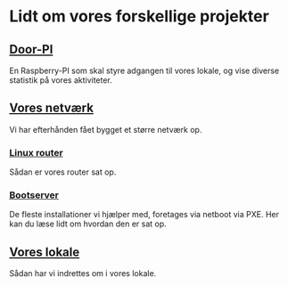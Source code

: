 # Lidt om vores forskellige projekter

## [Door-PI](door-pi.md)
En Raspberry-PI som skal styre adgangen til vores lokale, og vise diverse statistik på vores aktiviteter.

## [Vores netværk](network.md)
Vi har efterhånden fået bygget et større netværk op.

### [Linux router](router.md)
Sådan er vores router sat op.

### [Bootserver](bootserver.md)
De fleste installationer vi hjælper med, foretages via netboot via PXE. Her kan du læse lidt om hvordan den er sat op.

## [Vores lokale](lokale.md)
Sådan har vi indrettes om i vores lokale.
